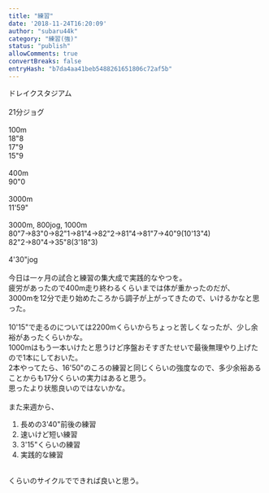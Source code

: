 ```yaml
---
title: "練習"
date: '2018-11-24T16:20:09'
author: "subaru44k"
category: "練習(強)"
status: "publish"
allowComments: true
convertBreaks: false
entryHash: "b7da4aa41beb5488261651806c72af5b"
---
```

ドレイクスタジアム<br>
<br>
21分ジョグ<br>
<br>
100m<br>
18"8<br>
17"9<br>
15"9<br>
<br>
400m<br>
90"0<br>
<br>
3000m<br>
11'59"<br>
<br>
3000m, 800jog, 1000m<br>
80"7→83"0→82"1→81"4→82"2→81"4→81"7→40"9(10'13"4)<br>
82"2→80"4→35"8(3'18"3)<br>
<br>
4'30"jog<br>
<br>
今日は一ヶ月の試合と練習の集大成で実践的なやつを。<br>
疲労があったので400m走り終わるくらいまでは体が重かったのだが、<br>
3000mを12分で走り始めたころから調子が上がってきたので、いけるかなと思った。<br>
<br>
10'15"で走るのについては2200mくらいからちょっと苦しくなったが、少し余裕があったくらいかな。<br>
1000mはもう一本いけたと思うけど序盤おそすぎたせいで最後無理やり上げたので1本にしておいた。<br>
2本やってたら、16'50"のころの練習と同じくらいの強度なので、多少余裕あることからも17分くらいの実力はあると思う。<br>
思ったより状態良いのではないかな。<br>
<br>
また来週から、<br>
1. 長めの3'40"前後の練習<br>
2. 速いけど短い練習<br>
3. 3'15"くらいの練習<br>
4. 実践的な練習<br>
<br>
くらいのサイクルでできれば良いと思う。
